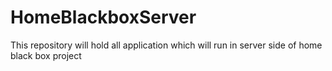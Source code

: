 # HomeBlackboxServer
This repository will hold all application which will run in server side of home black box project
